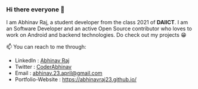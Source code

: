 ### Hi there everyone 👋

I am Abhinav Raj, a student developer from the class 2021 of **DAIICT**. I am an Software Developer and an active Open Source contributor who loves to work on Android and backend technologies. Do check out my projects 😁

📫 You can reach to me through:

- LinkedIn : [Abhinav Raj](https://www.linkedin.com/in/abhinav-raj-234497159/)
- Twitter : [CoderAbhinav](https://twitter.com/CoderAbhinav)
- Email : abhinav.23.april@gmail.com 
- Portfolio-Website : https://abhinavraj23.github.io/


